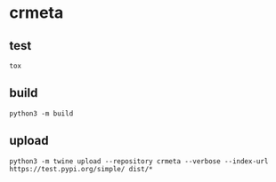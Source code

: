 # crmeta

## test

```tox```

## build

```python3 -m build``` 

## upload

```python3 -m twine upload --repository crmeta --verbose --index-url https://test.pypi.org/simple/ dist/*```

